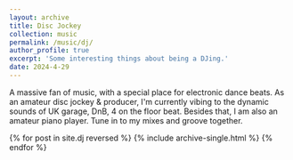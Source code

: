 ```yaml
---
layout: archive
title: Disc Jockey
collection: music
permalink: /music/dj/
author_profile: true
excerpt: 'Some interesting things about being a DJing.'
date: 2024-4-29
---
```

A massive fan of music, with a special place for electronic dance beats. As an amateur disc jockey
& producer, I'm currently vibing to the dynamic sounds of UK garage, DnB, 4 on the floor beat. Besides that, I am also an amateur piano player. Tune in to my mixes and groove together.


{% for post in site.dj reversed %}
  {% include archive-single.html %}
{% endfor %}